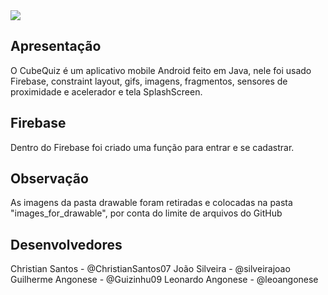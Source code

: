 <img src="/docs/cube.png"/>

## Apresentação
O CubeQuiz é um aplicativo mobile Android feito em Java, nele foi usado Firebase, constraint layout, gifs, imagens, fragmentos, sensores de proximidade e acelerador e tela SplashScreen.

## Firebase 
Dentro do Firebase foi criado uma função para entrar e se cadastrar. 

## Observação 
As imagens da pasta drawable foram retiradas e colocadas na pasta "images_for_drawable", por conta do limite de arquivos do GitHub


## Desenvolvedores
Christian Santos - @ChristianSantos07
João Silveira - @silveirajoao
Guilherme Angonese - @Guizinhu09
Leonardo Angonese - @leoangonese
